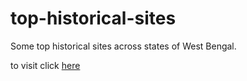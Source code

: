 # top-historical-sites
Some top historical sites across states of West Bengal.

to visit click [here](https://ankurghosh541.github.io/top-historical-sites/)
